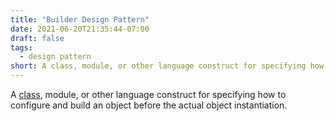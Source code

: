 ```yaml
---
title: "Builder Design Pattern"
date: 2021-06-20T21:35:44-07:00
draft: false
tags:
  - design pattern
short: A class, module, or other language construct for specifying how to configure and build an object.
---
```


A [class](/glossary/class), module, or other language construct for specifying how to configure and build an object before the actual object instantiation.
